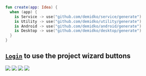 ```kotlin
fun create(app: Idea) {
  when (app) {
    is Service -> use("github.com/demidko/service/generate")
    is Utility -> use("github.com/demidko/utility/generate")
    is Android -> use("github.com/demidko/android/generate")
    is Desktop -> use("github.com/demidko/desktop/generate")
  }
}
```
## [`Login`](https://github.com/login) to use the project wizard buttons
[![](https://img.shields.io/badge/microservice-EA7100?style=for-the-badge&logo=java)](https://github.com/demidko/service/generate) 
[![](https://img.shields.io/badge/cli%20utility-003E54?style=for-the-badge&logo=cmake)](https://github.com/demidko/utility/generate) 
[![](https://img.shields.io/badge/android%20app-darkgreen?style=for-the-badge&logo=android)](https://github.com/demidko/android/generate) 
[![](https://img.shields.io/badge/desktop%20ui-darkblue?style=for-the-badge&logo=kotlin)](https://github.com/demidko/desktop/generate)
